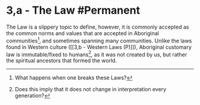 # 3,a - The Law #Permanent 
The Law is a slippery topic to define, however, it is commonly accepted as the common norms and values that are accepted in Aboriginal communities[^1], and sometimes spanning many communities. Unlike the laws found in Western culture ([[3,b - Western Laws (P)]]), Aboriginal customary law is immutable/fixed to humans[^2], as it was not created by us, but rather the spiritual ancestors that formed the world.

[^1]: What happens when one breaks these Laws?
[^2]: Does this imply that it does not change in interpretation every generation?